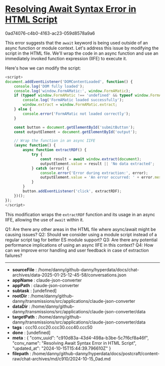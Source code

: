 # [Resolving Await Syntax Error in HTML Script](https://claude.ai/chat/c910d83a-43d4-498a-b3be-5c7f6cf8a46f)

0ad74076-c4b0-4163-ac23-059d8578a9a6

 This error suggests that the `await` keyword is being used outside of an async function or module context. Let's address this issue by modifying the script in the HTML file. We'll wrap the code in an async function and use an immediately invoked function expression (IIFE) to execute it.

Here's how we can modify the script:

```javascript
<script>
document.addEventListener('DOMContentLoaded', function() {
    console.log('DOM fully loaded');
    console.log('window.FormAMatic:', window.FormAMatic);
    if (typeof window.FormAMatic !== 'undefined' && typeof window.FormAMatic.extract === 'function') {
        console.log('FormAMatic loaded successfully');
        window.extract = window.FormAMatic.extract;
    } else {
        console.error('FormAMatic not loaded correctly');
    }

    const button = document.getElementById('submitButton');
    const outputElement = document.getElementById('output');

    // Wrap the function in an async IIFE
    (async function() {
        async function extractRDF() {
            try {
                const result = await window.extract(document);
                outputElement.value = result || 'No data extracted';
            } catch (error) {
                console.error('Error during extraction:', error);
                outputElement.value = 'An error occurred: ' + error.message;
            }
        }
        button.addEventListener('click', extractRDF);
    })();
});
</script>
```

This modification wraps the `extractRDF` function and its usage in an async IIFE, allowing the use of `await` within it.

Q1: Are there any other areas in the HTML file where async/await might be causing issues?
Q2: Should we consider using a module script instead of a regular script tag for better ES module support?
Q3: Are there any potential performance implications of using an async IIFE in this context?
Q4: How can we improve error handling and user feedback in case of extraction failures?

---

* **sourceFile** : /home/danny/github-danny/hyperdata/docs/chat-archives/data-2025-01-25-12-45-58/conversations.json
* **appName** : claude-json-converter
* **appPath** : claude-json-converter
* **subtask** : [undefined]
* **rootDir** : /home/danny/github-danny/transmissions/src/applications/claude-json-converter
* **dataDir** : /home/danny/github-danny/transmissions/src/applications/claude-json-converter/data
* **targetPath** : /home/danny/github-danny/transmissions/src/applications/claude-json-converter/data
* **tags** : ccc10.ccc20.ccc30.ccc40.ccc50
* **done** : [undefined]
* **meta** : {
  "conv_uuid": "c910d83a-43d4-498a-b3be-5c7f6cf8a46f",
  "conv_name": "Resolving Await Syntax Error in HTML Script",
  "updated_at": "2024-10-15T15:44:39.796610Z"
}
* **filepath** : /home/danny/github-danny/hyperdata/docs/postcraft/content-raw/chat-archives/md/c910/2024-10-15_0ad.md